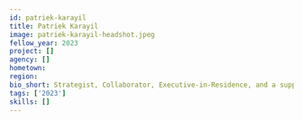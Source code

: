 ```yaml
---
id: patriek-karayil
title: Patriek Karayil
image: patriek-karayil-headshot.jpeg
fellow_year: 2023
project: []
agency: []
hometown: 
region: 
bio_short: Strategist, Collaborator, Executive-in-Residence, and a supportive leader
tags: ['2023']
skills: []
---
```


